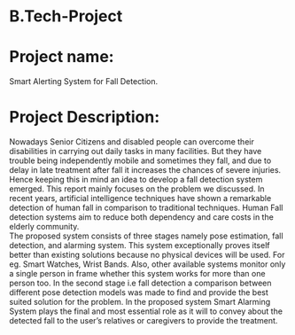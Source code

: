 # B.Tech-Project

# Project name: 
Smart Alerting System for Fall Detection.

# Project Description: 
Nowadays Senior Citizens and disabled people can overcome their disabilities in 
carrying out daily tasks in many facilities. But they have trouble being independently 
mobile and sometimes they fall, and due to delay in late treatment after fall it increases the 
chances of severe injuries. Hence keeping this in mind an idea to develop a fall detection 
system emerged. This report mainly focuses on the problem we discussed. In recent years, 
artificial intelligence techniques have shown a remarkable detection of human fall in 
comparison to traditional techniques. Human Fall detection systems aim to reduce both 
dependency and care costs in the elderly community.  
The proposed system consists of three stages namely pose estimation, fall detection, 
and alarming system. This system exceptionally proves itself better than existing solutions 
because no physical devices will be used. For eg. Smart Watches, Wrist Bands. Also, other 
available systems monitor only a single person in frame whether this system works for 
more than one person too. In the second stage i.e fall detection a comparison between 
different pose detection models was made to find and provide the best suited solution for 
the problem. In the proposed system Smart Alarming System plays the final and most 
essential role as it will to convey about the detected fall to the user’s relatives or caregivers 
to provide the treatment.
